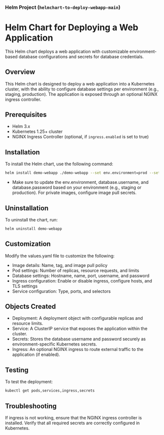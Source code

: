 ### **Helm Project (`helmchart-to-deploy-webapp-main`)**

# Helm Chart for Deploying a Web Application

This Helm chart deploys a web application with customizable environment-based database configurations and secrets for database credentials.

## Overview
This Helm chart is designed to deploy a web application into a Kubernetes cluster, with the ability to configure database settings per environment (e.g., staging, production). The application is exposed through an optional NGINX ingress controller.

## Prerequisites
- Helm 3.x
- Kubernetes 1.25+ cluster
- NGINX Ingress Controller (optional, if `ingress.enabled` is set to true)

## Installation
To install the Helm chart, use the following command:
```bash
helm install demo-webapp ./demo-webapp --set env.environment=prod --set database.prod.username=myuser --set database.prod.password=mypassword
```

- Make sure to update the env.environment, database.username, and database.password based on your environment (e.g., staging or production). For private images, configure image pull secrets.

## Uninstallation
To uninstall the chart, run:
```bash
helm uninstall demo-webapp
```

## Customization
Modify the values.yaml file to customize the following:

- Image details: Name, tag, and image pull policy
- Pod settings: Number of replicas, resource requests, and limits
- Database settings: Hostname, name, port, username, and password
- Ingress configuration: Enable or disable ingress, configure hosts, and TLS settings
- Service configuration: Type, ports, and selectors

## Objects Created
- Deployment: A deployment object with configurable replicas and resource limits.
- Service: A ClusterIP service that exposes the application within the cluster.
- Secrets: Stores the database username and password securely as environment-specific Kubernetes secrets.
- Ingress: An optional NGINX ingress to route external traffic to the application (if enabled).

## Testing
To test the deployment:
```bash
kubectl get pods,services,ingress,secrets
```

## Troubleshooting
If ingress is not working, ensure that the NGINX ingress controller is installed.
Verify that all required secrets are correctly configured in Kubernetes.
